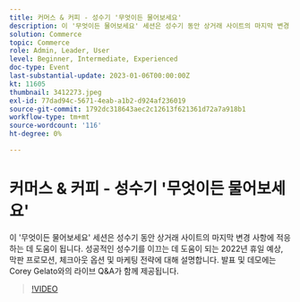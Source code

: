 ```yaml
---
title: 커머스 & 커피 - 성수기 '무엇이든 물어보세요'
description: 이 '무엇이든 물어보세요' 세션은 성수기 동안 상거래 사이트의 마지막 변경 사항에 적응하는 데 도움이 됩니다. 성공적인 성수기를 이끄는 데 도움이 되는 2022년 휴일 예상, 막판 프로모션, 체크아웃 옵션 및 마케팅 전략에 대해 설명합니다. 발표 및 데모에는 Corey Gelato와의 라이브 Q&A가 함께 제공됩니다.
solution: Commerce
topic: Commerce
role: Admin, Leader, User
level: Beginner, Intermediate, Experienced
doc-type: Event
last-substantial-update: 2023-01-06T00:00:00Z
kt: 11605
thumbnail: 3412273.jpeg
exl-id: 77dad94c-5671-4eab-a1b2-d924af236019
source-git-commit: 1792dc318643aec2c12613f621361d72a7a918b1
workflow-type: tm+mt
source-wordcount: '116'
ht-degree: 0%

---
```


# 커머스 &amp; 커피 - 성수기 &#39;무엇이든 물어보세요&#39;

이 &#39;무엇이든 물어보세요&#39; 세션은 성수기 동안 상거래 사이트의 마지막 변경 사항에 적응하는 데 도움이 됩니다. 성공적인 성수기를 이끄는 데 도움이 되는 2022년 휴일 예상, 막판 프로모션, 체크아웃 옵션 및 마케팅 전략에 대해 설명합니다. 발표 및 데모에는 Corey Gelato와의 라이브 Q&amp;A가 함께 제공됩니다.

>[!VIDEO](https://video.tv.adobe.com/v/3412273/?quality=12&learn=on)
